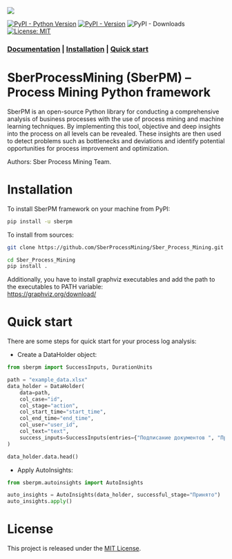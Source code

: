 <img src=imgs/Logo.png />

[![PyPI - Python Version](https://img.shields.io/pypi/pyversions/sberpm)](https://pypi.org/project/sberpm)
[![PyPI - Version](https://img.shields.io/pypi/v/sberpm)](https://pypi.org/project/sberpm)
![PyPI - Downloads](https://img.shields.io/pypi/dm/sberpm)
[![License: MIT](https://img.shields.io/badge/License-MIT-yellow.svg)](https://opensource.org/licenses/MIT)
### [Documentation](https://process-mining-spm.readthedocs.io/en/latest/)  |  [Installation](#installation) | [Quick start](#quick-start)
# SberProcessMining (SberPM) – Process Mining Python framework
SberPM is an open-source Python library for conducting a comprehensive analysis of business processes with the use of process mining and machine learning techniques. By implementing this tool, objective and deep insights into the process on all levels can be revealed. These insights are then used to detect problems such as bottlenecks and deviations and identify potential opportunities for process improvement and optimization.

Authors: Sber Process Mining Team.

# Installation

To install SberPM framework on your machine from PyPI:
```bash
pip install -u sberpm
```
To install from sources:
```bash
git clone https://github.com/SberProcessMining/Sber_Process_Mining.git

cd Sber_Process_Mining
pip install .
```

Additionally, you have to install graphviz executables and add the path to the executables to PATH variable:  
https://graphviz.org/download/

# Quick start

There are some steps for quick start for your process log analysis:
* Create a DataHolder object:
```python
from sberpm import SuccessInputs, DurationUnits

path = "example_data.xlsx"
data_holder = DataHolder(
    data=path,
    col_case="id",
    col_stage="action",
    col_start_time="start_time",
    col_end_time="end_time",
    col_user="user_id",
    col_text="text",
    success_inputs=SuccessInputs(entries={"Подписание документов ", "Принято"}),
)

data_holder.data.head()
```
* Apply AutoInsights:
```python
from sberpm.autoinsights import AutoInsights

auto_insights = AutoInsights(data_holder, successful_stage="Принято")
auto_insights.apply()
```

# License
This project is released under the [MIT License](https://github.com/SPM-MLTeam/process-mining-spm/blob/main/LICENSE).